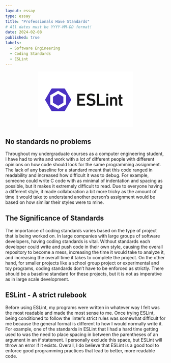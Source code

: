 ```yaml
---
layout: essay
type: essay
title: "Professionals Have Standards"
# All dates must be YYYY-MM-DD format!
date: 2024-02-08
published: true
labels:
  - Software Engineering
  - Coding Standards 
  - ESLint
---
```


<center><img width="300px" class="center" src="../img/ESLint.png"></center>

## No standards no problems

Throughout my undergraduate courses as a computer engineering student, I have had to write and work with a lot of different people with different opinions on how code should look for the same programming assignment. The lack of any baseline for a standard meant that this code ranged in readability and increased how difficult it was to debug. For example, someone could write C code with as minimal of indentation and spacing as possible, but it makes it extremely difficult to read. Due to everyone having a different style, it made collaboration a bit more tricky as the amount of time it would take to understand another person’s assignment would be based on how similar their styles were to mine.

## The Significance of Standards

The importance of coding standards varies based on the type of project that is being worked on. In large companies with large groups of software developers, having coding standards is vital. Without standards each developer could write and push code in their own style, causing the overall repository to become a mess, increasing the time it would take to analyze it, and increasing the overall time it takes to complete the project. On the other hand, for smaller projects like a school group project or experimental and toy programs, coding standards don’t have to be enforced as strictly. There should be a baseline standard for these projects, but it is not as imperative as in large scale development.

## ESLint - A strict rulebook

Before using ESLint, my programs were written in whatever way I felt was the most readable and made the most sense to me. Once trying ESLint, being conditioned to follow the linter’s strict rules was somewhat difficult for me because the general format is different to how I would normally write it. For example, one of the standards in ESLint that I had a hard time getting used to was the need to place spacing in between the parentheses of an argument in an if statement. I personally exclude this space, but ESLint will throw an error if it exists. Overall, I do believe that ESLint is a good tool to enforce good programming practices that lead to better, more readable code.
